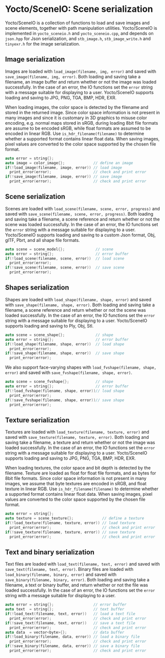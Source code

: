 # Yocto/SceneIO: Scene serialization

Yocto/SceneIO is a collection of functions to load and save images and
scene elements, together with path manipulation utilities.
Yocto/SceneIO is implemented in `yocto_sceneio.h` and `yocto_sceneio.cpp`,
and depends on `json.hpp` for Json serialization, and `stb_image.h`,
`stb_image_write.h` and `tinyexr.h` for the image serialization.

## Image serialization

Images are loaded with `load_image(filename, img, error)` and saved with
`save_image(filename, img, error)`. Both loading and saving take a filename,
an image buffer and return whether or not the image was loaded successfully.
In the case of an error, the IO functions set the `error` string with a
message suitable for displaying to a user.
Yocto/SceneIO supports loading and saving to JPG, PNG, TGA, BMP, HDR, EXR.

When loading images, the color space is detected by the filename and stored
in the returned image. Since color space information is not
present in many images and since it is customary in 3D graphics to misuse
color encoding, e.g. normal maps stored in sRGB, during loading 8bit file
formats are assume to be encoded sRGB, while float formats are assumed to
be encoded in linear RGB.
Use `is_hdr_filename(filename)` to determine whether a supported format
contains linear float data.
When saving images, pixel values are converted to the color space supported
by the chosen file format.

```cpp
auto error = string{};
auto image = color_image{};             // define an image
if(!load_image(filename, image, error)) // load image
  print_error(error);                   // check and print error
if(!save_image(filename, image, error)) // save image
  print_error(error);                   // check and print error
```

## Scene serialization

Scenes are loaded with `load_scene(filename, scene, error, progress)` and
saved with `save_scene(filename, scene, error, progress)`.
Both loading and saving take a filename, a scene reference and return
whether or not the scene was loaded successfully.
In the case of an error, the IO functions set the `error` string with a
message suitable for displaying to a user.
Yocto/SceneIO supports loading and saving to a custom Json format,
Obj, glTF, Pbrt, and all shape file formats.

```cpp
auto scene = scene_model{};              // scene
auto error = string{};                   // error buffer
if(!load_scene(filename, scene, error))  // load scene
  print_error(error);
if(!save_scene(filename, scene, error))  // save scene
  print_error(error);
```

## Shapes serialization

Shapes are loaded with `load_shape(filename, shape, error)` and
saved with `save_shape(filename, shape, error)`.
Both loading and saving take a filename, a scene reference and return
whether or not the scene was loaded successfully.
In the case of an error, the IO functions set the `error` string with a
message suitable for displaying to a user.
Yocto/SceneIO supports loading and saving to Ply, Obj, Stl.

```cpp
auto scene = scene_shape{};              // shape
auto error = string{};                   // error buffer
if(!load_shape(filename, shape, error))  // load shape
  print_error(error);
if(!save_shape(filename, shape, error))  // save shape
  print_error(error);
```

We also support face-varying shapes with `load_fvshape(filename, shape, error)`
and saved with `save_fvshape(filename, shape, error)`.

```cpp
auto scene = scene_fvshape{};            // shape
auto error = string{};                   // error buffer
if(!load_fvshape(filename, shape, error))// load shape
  print_error(error);
if(!save_fvshape(filename, shape, error))// save shape
  print_error(error);
```

## Texture serialization

Textures are loaded with `load_texture(filename, texture, error)` and saved with
`save_texture(filename, texture, error)`. Both loading and saving take a filename,
a texture and return whether or not the image was loaded successfully.
In the case of an error, the IO functions set the `error` string with a
message suitable for displaying to a user.
Yocto/SceneIO supports loading and saving to JPG, PNG, TGA, BMP, HDR, EXR.

When loading textures, the color space and bit depth is detected by the filename.
Texture are loaded as float for float file formats, and as bytes for 8bit file
formats. Since color space information is not present in many images,
we assume that byte textures are encoded in sRGB, and float texture in linear RGB.
Use `is_hdr_filename(filename)` to determine whether a supported format
contains linear float data.
When saving images, pixel values are converted to the color space supported
by the chosen file format.

```cpp
auto error = string{};
auto texture = scene_texture{};             // define a texture
if(!load_texture(filename, texture, error)) // load texture
  print_error(error);                       // check and print error
if(!save_texture(filename, texture, error)) // save texture
  print_error(error);                       // check and print error
```

## Text and binary serialization

Text files are loaded with `load_text(filename, text, error)` and saved with
`save_text(filename, text, error)`.
Binary files are loaded with `load_binary(filename, binary, error)` and saved
with `save_binary(filename, binary, error)`.
Both loading and saving take a filename, a text or binary buffer, and return
whether or not the file was loaded successfully.
In the case of an error, the IO functions set the `error` string with a
message suitable for displaying to a user.

```cpp
auto error = string{};                  // error buffer
auto text  = string{};                  // text buffer
if(!load_text(filename, text, error))   // load a text file
  print_error(error);                   // check and print error
if(!save_text(filename, text, error))   // save a text file
  print_error(error);                   // check and print error
auto data  = vector<byte>{};            // data buffer
if(!load_binary(filename, data, error)) // load a binary file
  print_error(error);                   // check and print error
if(!save_binary(filename, data, error)) // save a binary file
  print_error(error);                   // check and print error
```
